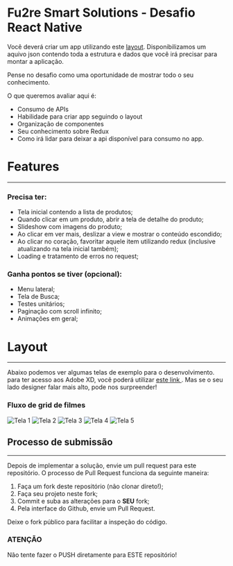 # Fu2re Smart Solutions - Desafio React Native

Você deverá criar um app utilizando este [layout](https://xd.adobe.com/view/a82f8c6c-3fee-441a-71ad-7456f6eba874-de1e/).
Disponibilizamos um aquivo json contendo toda a estrutura e dados que você irá precisar para montar a aplicação.

Pense no desafio como uma oportunidade de mostrar todo o seu conhecimento.

O que queremos avaliar aqui é:

- Consumo de APIs
- Habilidade para criar app seguindo o layout
- Organização de componentes
- Seu conhecimento sobre Redux
- Como irá lidar para deixar a api disponível para consumo no app.

# Features

---

### Precisa ter:

- Tela inicial contendo a lista de produtos;
- Quando clicar em um produto, abrir a tela de detalhe do produto;
- Slideshow com imagens do produto;
- Ao clicar em ver mais, deslizar a view e mostrar o conteúdo escondido;
- Ao clicar no coração, favoritar aquele item utilizando redux (inclusive atualizando na tela inicial também);
- Loading e tratamento de erros no request;

### Ganha pontos se tiver (opcional):

- Menu lateral;
- Tela de Busca;
- Testes unitários;
- Paginação com scroll infinito;
- Animações em geral;

# Layout

---

Abaixo podemos ver algumas telas de exemplo para o desenvolvimento. para ter acesso aos Adobe XD, você poderá utilizar [este link ](https://xd.adobe.com/view/a82f8c6c-3fee-441a-71ad-7456f6eba874-de1e/). Mas se o seu lado designer falar mais alto, pode nos surpreender!

### Fluxo de grid de filmes

![Tela 1](assets/1.png)
![Tela 2](assets/2.png)
![Tela 3](assets/3.png)
![Tela 4](assets/4.png)
![Tela 5](assets/5.png)

## **Processo de submissão**

---

Depois de implementar a solução, envie um pull request para este repositório.
O processo de Pull Request funciona da seguinte maneira:

1. Faça um fork deste repositório (não clonar direto!);
2. Faça seu projeto neste fork;
3. Commit e suba as alterações para o **SEU** fork;
4. Pela interface do Github, envie um Pull Request.

Deixe o fork público para facilitar a inspeção do código.

### **ATENÇÃO**

Não tente fazer o PUSH diretamente para ESTE repositório!
